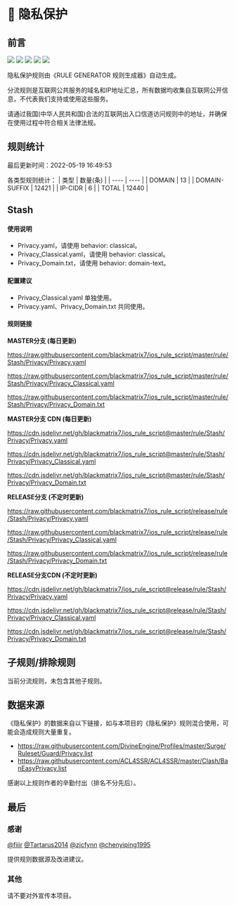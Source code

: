 # 🧸 隐私保护

## 前言

![](https://shields.io/badge/-移除重复规则-ff69b4) ![](https://shields.io/badge/-移除无法解析的域名-important) ![](https://shields.io/badge/-DOMAIN与DOMAIN--SUFFIX合并-green) ![](https://shields.io/badge/-DOMAIN--SUFFIX间合并-critical) ![](https://shields.io/badge/-IP--CIDR(6)合并-blueviolet) 

隐私保护规则由《RULE GENERATOR 规则生成器》自动生成。

分流规则是互联网公共服务的域名和IP地址汇总，所有数据均收集自互联网公开信息，不代表我们支持或使用这些服务。

请通过我国(中华人民共和国)合法的互联网出入口信道访问规则中的地址，并确保在使用过程中符合相关法律法规。

## 规则统计

最后更新时间：2022-05-19 16:49:53

各类型规则统计：
| 类型 | 数量(条)  | 
| ---- | ----  |
| DOMAIN | 13  | 
| DOMAIN-SUFFIX | 12421  | 
| IP-CIDR | 6  | 
| TOTAL | 12440  | 


## Stash 

#### 使用说明
- Privacy.yaml，请使用 behavior: classical。
- Privacy_Classical.yaml，请使用 behavior: classical。
- Privacy_Domain.txt，请使用 behavior: domain-text。

#### 配置建议
- Privacy_Classical.yaml 单独使用。
- Privacy.yaml、Privacy_Domain.txt 共同使用。

#### 规则链接
**MASTER分支 (每日更新)**

https://raw.githubusercontent.com/blackmatrix7/ios_rule_script/master/rule/Stash/Privacy/Privacy.yaml

https://raw.githubusercontent.com/blackmatrix7/ios_rule_script/master/rule/Stash/Privacy/Privacy_Classical.yaml

https://raw.githubusercontent.com/blackmatrix7/ios_rule_script/master/rule/Stash/Privacy/Privacy_Domain.txt

**MASTER分支 CDN (每日更新)**

https://cdn.jsdelivr.net/gh/blackmatrix7/ios_rule_script@master/rule/Stash/Privacy/Privacy.yaml

https://cdn.jsdelivr.net/gh/blackmatrix7/ios_rule_script@master/rule/Stash/Privacy/Privacy_Classical.yaml

https://cdn.jsdelivr.net/gh/blackmatrix7/ios_rule_script@master/rule/Stash/Privacy/Privacy_Domain.txt

**RELEASE分支 (不定时更新)**

https://raw.githubusercontent.com/blackmatrix7/ios_rule_script/release/rule/Stash/Privacy/Privacy.yaml

https://raw.githubusercontent.com/blackmatrix7/ios_rule_script/release/rule/Stash/Privacy/Privacy_Classical.yaml

https://raw.githubusercontent.com/blackmatrix7/ios_rule_script/release/rule/Stash/Privacy/Privacy_Domain.txt

**RELEASE分支CDN (不定时更新)**

https://cdn.jsdelivr.net/gh/blackmatrix7/ios_rule_script@release/rule/Stash/Privacy/Privacy.yaml

https://cdn.jsdelivr.net/gh/blackmatrix7/ios_rule_script@release/rule/Stash/Privacy/Privacy_Classical.yaml

https://cdn.jsdelivr.net/gh/blackmatrix7/ios_rule_script@release/rule/Stash/Privacy/Privacy_Domain.txt

## 子规则/排除规则


当前分流规则，未包含其他子规则。

## 数据来源

《隐私保护》的数据来自以下链接，如与本项目的《隐私保护》规则混合使用，可能会造成规则大量重复。

- https://raw.githubusercontent.com/DivineEngine/Profiles/master/Surge/Ruleset/Guard/Privacy.list
- https://raw.githubusercontent.com/ACL4SSR/ACL4SSR/master/Clash/BanEasyPrivacy.list


感谢以上规则作者的辛勤付出（排名不分先后）。

## 最后

### 感谢

[@fiiir](https://github.com/fiiir) [@Tartarus2014](https://github.com/Tartarus2014) [@zjcfynn](https://github.com/zjcfynn) [@chenyiping1995](https://github.com/chenyiping1995) 

提供规则数据源及改进建议。

### 其他

请不要对外宣传本项目。